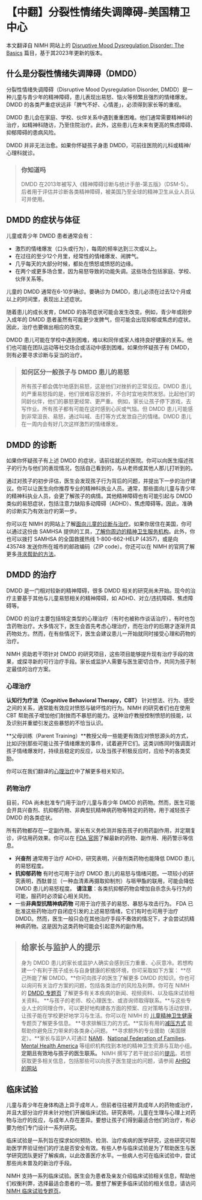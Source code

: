 # 【中翻】分裂性情绪失调障碍-美国精卫中心

本文翻译自 NIMH 网站上的 [Disruptive Mood Dysregulation Disorder: The Basics](https://www.nimh.nih.gov/health/publications/disruptive-mood-dysregulation-disorder) 篇目，基于其2023年更新的版本。

## 什么是分裂性情绪失调障碍（DMDD）

分裂性情绪失调障碍（Disruptive Mood Dysregulation Disorder, DMDD）是一种儿童与青少年的精神障碍，患儿表现出易怒、恼火等频繁且强烈的情绪爆发。DMDD 的各类严重症状远非「脾气不好、心情差」，必须得到家长等的重视。

DMDD 患儿会在家庭、学校、伙伴关系中遇到重重困难。他们通常需要精神科的治疗，如精神科随访，乃至住院治疗。此外，这些患儿在未来有更高的焦虑障碍、抑郁障碍的患病风险。

DMDD 并非无法治愈。如果你怀疑孩子身患 DMDD，可前往医院的儿科或精神/心理科就诊。

> ### 你知道吗
>
> DMDD 在2013年被写入《精神障碍诊断与统计手册-第五版》（DSM-5）。后者用于评估并诊断各类精神障碍，被美国乃至全球的精神卫生从业人员认可并使用。

## DMDD 的症状与体征

儿童或青少年 DMDD 患者通常会有：

- 激烈的情绪爆发（口头或行为），每周的频率达到三次或以上。
- 在过往的至少12个月里，经常性的情绪爆发、闹脾气。
- 几乎每天的大部分时候，都处在愤怒或愤怒的边缘。
- 在两个或更多场合里，因为易怒导致的功能失调。这些场合包括家庭、学校、伙伴关系等。

儿童的 DMDD 通常在6-10岁确诊。要确诊为 DMDD，患儿必须在过去12个月或以上的时间里，表现出上述症状。

随着患儿的成长发育，DMDD 的各项症状可能会发生改变。例如，青少年或刚步入成年的 DMDD 患者虽然有可能更少发脾气，但可能会出现抑郁或焦虑的症状。因此，治疗也要做出相应的改变。

DMDD 患儿可能在学校中遇到困难，难以和同伴或家人维持良好健康的关系。他们也可能在团队运动等社交场合或活动中感到困难。如果你怀疑孩子有 DMDD，则有必要寻求诊断与妥当的治疗。

> ### 如何区分一般孩子与 DMDD 患儿的易怒
>
> 所有孩子都会偶尔地感到易怒，这是他们对挫折的正常反应。DMDD 患儿的严重易怒指的是，他们很难容忍挫折，不合时宜地突然发怒。比起他们的同龄伙伴，他们的暴怒更经常、更严重。
> 例如，家长让孩子停下游戏，去写作业。所有孩子都有可能在这时感到心灰或气恼。但 DMDD 患儿可能感到非常沮丧、易怒，通过叫喊、击打等方式发泄自己的情绪。DMDD 患儿在一周内会有好几次这样激烈的情绪爆发。

## DMDD 的诊断

如果你怀疑孩子有上述 DMDD 的症状，请前往就近的医院。你可以向医生描述孩子的行为与他们的表现情况，包括自己看到的，与从老师或其他人那儿打听到的。

通过对孩子的初步评估，医生会发现孩子行为背后的问题，并提出下一步的治疗建议。你可以让医生向你推荐专业的精神科执业人员。通常，那些面向儿童与青少年的精神科执业人员，会更了解孩子的病情。其他精神障碍也有可能引起与 DMDD 类似的易怒症状，包括注意力缺陷多动障碍（ADHD）、焦虑障碍等。因此，准确的诊断实乃有效治疗的第一步。

你可以在 NIMH 的网站上了解[面向儿童的诊断与治疗](https://www.nimh.nih.gov/health/publications/children-and-mental-health)。如果你居住在美国，你可以通过这份由 SAMHSA 提供的工具，[了解你周边的精神卫生服务机构](https://findtreatment.samhsa.gov/)。此外，你也可以拨打 SAMHSA 的全国救援热线 1-800-662-HELP (4357)，或是向 435748 发送你所在城市的邮政编码（ZIP code）。你还可以在 NIMH 的官网了解更多[寻求帮助的方法](https://www.nimh.nih.gov/health/find-help)。

## DMDD 的治疗

DMDD 是一门相对较新的精神障碍，很多 DMDD 相关的研究尚未开始。现今的治疗主要基于其他与儿童易怒相关的精神障碍，如 ADHD、对立/违抗障碍、焦虑障碍等。

DMDD 的治疗主要包括特定类型的心理治疗（有时也被称作谈话治疗），有时也包含药物治疗。大多情况下，医生会首先考虑心理治疗，而在治疗的后期才逐渐开具药物处方。然而，在有些情况下，医生会建议患儿一开始就同时接受心理和药物的治疗。

NIMH 资助若干项针对 DMDD 的研究项目，这些项目能够提升现有治疗手段的效果，或探寻新的可行治疗手段。家长或监护人需要与医生密切合作，共同为孩子制定最佳的治疗方案。

### 心理治疗

**认知行为疗法（Cognitive Behavioral Therapy，CBT）** 针对想法、行为、感受之间的关系，通常能有效应对愤怒与破坏性的行为。NIMH 的研究者们也在使用 CBT 帮助孩子增加他们耐挫而不暴怒的能力。这种治疗教授控制愤怒的技能，以及识别并重塑引发这些暴怒的不恰当认识。

**父母训练（Parent Training）**教授父母一些能更有效应对愤怒源头的方式，比如识别那些可能让孩子情绪爆发的事件，试着避开它们。这类训练同时强调面对孩子情绪爆发时，持续且稳定的反应，以及当孩子积极反应时，应给予的各类奖励。

你可以在我们翻译的[心理治疗](./Psychotherapies.md)中了解更多相关知识。

### 药物治疗

目前，FDA 尚未批准专门用于治疗儿童与青少年 DMDD 的药物。然而，医生可能会开具兴奋剂、抗抑郁药物、非典型抗精神病药物等特定的药物，用于减轻孩子 DMDD 的各类症状。

所有药物都存在一定副作用。家长有义务检测并报告孩子的用药副作用，并定期复诊，评估用药效果。你可以在 [FDA 官网](https://www.fda.gov/drugsatfda)了解最新的药物、副作用、用药警示等信息。

- **兴奋剂** 通常用于治疗 ADHD，研究表明，兴奋剂类药物也能降低 DMDD 患儿的易怒程度。
- **抗抑郁药物** 有时也可用于治疗 DMDD 患儿的易怒与情绪问题。一项较小的研究表明，西酞普兰（一种血清素再摄取抑制剂）与哌甲酯的联用，可能会降低 DMDD 患儿的易怒程度。
**请注意**：各类抗抑郁药物会增加自杀念头与行为的可能，服药时必须留心相关风险。
- 一些**非典型抗精神病药物** 可用于治疗孩子的易怒、暴怒与攻击行为。 FDA 已批准这些药物治疗自闭症引发的上述易怒情绪，它们有时也可用于治疗 DMDD。然而，医生一般只会在其他治疗手段不奏效的情况下，才会尝试抗精神病药物。这是因为这类药物可能会引起意外的副作用。

> ## 给家长与监护人的提示
>
> 身为 DMDD 患儿的家长或监护人确实会感到压力重重、心灰意冷。若想构建一个有利于孩子成长与自身健康的积极环境，你可采取如下方案：
> **尽己所能了解 DMDD。**你可向孩子的医生了解更多 DMDD 的知识。你也可以询问有关治疗方案的问题，包括各类治疗的风险及利弊。你可在 NIMH 的 [DMDD 专题页](https://www.nimh.nih.gov/health/topics/disruptive-mood-dysregulation-disorder-dmdd) 了解更多有关本疾病的新闻、视频资料、以及临床试验相关资料。
> **与孩子的老师、校心理医生、或咨询师取得联系。**与这些专业人士的同理合作，可以更好地构建各方面的预案、应对策略与活动安排，让孩子能在学校更好地学习与生活。你可以在 NIMH 的 [儿童精神卫生健康](https://www.nimh.nih.gov/health/publications/children-and-mental-health) 专题页了解更多信息。
> **寻求排解压力的方式。**实际有用的[减压方式](https://www.nimh.nih.gov/health/publications/so-stressed-out-fact-sheet) 能帮助你避免压力带来的各类身心问题。
> **寻求额外的专业援助（美国限定）。**家长与监护人可通过 [NAMI](https://www.nami.org/findsupport)、[National Federation of Families](https://www.ffcmh.org/)、[Mental Health America](https://www.mhanational.org/) 等组织机构找到本地的精神卫生资源与互助小组。
> **定期且有效地与孩子的医生联系。** NIMH 撰写了若干就诊前的[提示](https://www.nimh.nih.gov/health/publications/tips-for-talking-with-your-health-care-provider)。若想获取更多相关信息，包括那些可以向孩子医生提出的问题，请参阅 [AHRQ 的网站](https://www.ahrq.gov/questions)

## 临床试验

儿童与青少年在身体构造上异于成年人，但前者往往被开具成年人的药物或治疗，并且大部分治疗并未针对他们开展临床试验。研究表明，儿童在生理与心理上对药物与治疗的反应，与成年人存在差异。要想让孩子们得到最适合他们的治疗，有必要为他们专门设计一系列研究。

临床试验是一系列旨在探求如何预防、检测、治疗疾病的医学研究，这些研究可帮助医学界验证他们的疗法是否安全有效。有些人参与临床试验是为了帮助医生与医学研究团队更好了解疾病，以此改善医疗水平。一些病人也可在临床试验中，尝试那些尚未普及的新治疗手段。

NIMH 支持一系列临床试验。医生会为患者及亲友介绍临床试验相关信息，帮助他们权衡利弊，选择最适合患者的一项。要想了解更多临床试验的相关信息，请访问 [NIMH 临床试验专题页](https://www.nimh.nih.gov/health/trials)。
